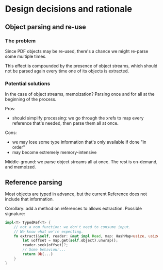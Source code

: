 # Design decisions and rationale

## Object parsing and re-use

### The problem

Since PDF objects may be re-used, there's a chance we might re-parse some multiple times.

This effect is compounded by the presence of object streams,
which should not be parsed again every time one of its objects is extracted.

### Potential solutions

In the case of object streams, memoization? Parsing once and for all at the beginning of the process.

Pros:

- should simplify processing: we go through the xrefs to map every reference that's needed, then parse them all at once.

Cons:

- we may lose some type information that's only available if done "in order"
- may become extremely memory-intensive

Middle-ground: we parse object streams all at once. The rest is on-demand, and memoized.

## Reference parsing

Most objects are typed in advance, but the current Reference does not include that information.

Corollary: add a method on references to allows extraction. Possible signature:

```rust
impl<T> TypedRef<T> {
    // not a nom function: we don't need to consume input.
    // We know what we're expecting.
    fn extract(&self, reader: &mut impl Read, map: HashMap<usize, usize>) -> Result<T> {
        let &offset = map.get(self.object).unwrap();
        reader.seek(offset)?;
        // Some behaviour...
        return Ok(...)
    }
}
```

